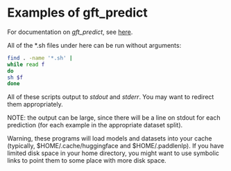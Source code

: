 # Examples of gft_predict

For documentation on <i>gft_predict</i>, see <a href="../../doc/sections/functions/gft_predict.md/">here</a>.
<p>
All of the *.sh files under here can be run without arguments:

```sh
find . -name '*.sh' |
while read f
do
sh $f
done
```
<p>
All of these scripts output to <i>stdout</i> and <i>stderr</i>.  You may want to redirect them appropriately.

<p>
NOTE: the output can be large, since there will be a line on
stdout for each prediction (for each example in the appropriate
dataset split).

<p>
Warning, these programs will load models and datasets into your
cache (typically, $HOME/.cache/huggingface and $HOME/.paddlenlp).  If
you have limited disk space in your home directory, you might want to
use symbolic links to point them to some place with more disk space.

